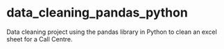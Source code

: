 # data_cleaning_pandas_python
Data cleaning project using the pandas library in Python to clean an excel sheet for a Call Centre.
